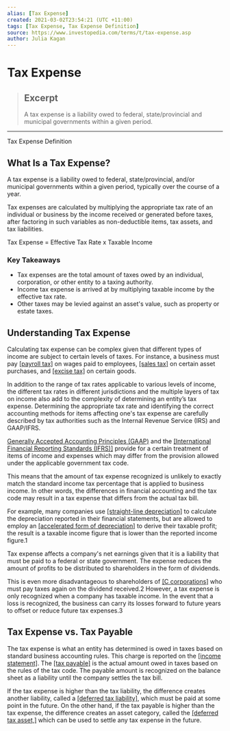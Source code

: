 ```yaml
---
alias: [Tax Expense]
created: 2021-03-02T23:54:21 (UTC +11:00)
tags: [Tax Expense, Tax Expense Definition]
source: https://www.investopedia.com/terms/t/tax-expense.asp
author: Julia Kagan
---
```


# Tax Expense

> ## Excerpt
> A tax expense is a liability owed to federal, state/provincial and municipal governments within a given period.

---

Tax Expense Definition
## What Is a Tax Expense?

A tax expense is a liability owed to federal, state/provincial, and/or municipal governments within a given period, typically over the course of a year.

Tax expenses are calculated by multiplying the appropriate tax rate of an individual or business by the income received or generated before taxes, after factoring in such variables as non-deductible items, tax assets, and tax liabilities.

Tax Expense = Effective Tax Rate x Taxable Income

### Key Takeaways

-   Tax expenses are the total amount of taxes owed by an individual, corporation, or other entity to a taxing authority.
-   Income tax expense is arrived at by multiplying taxable income by the effective tax rate.
-   Other taxes may be levied against an asset's value, such as property or estate taxes.

## Understanding Tax Expense

Calculating tax expense can be complex given that different types of income are subject to certain levels of taxes. For instance, a business must pay [[payroll tax]](https://www.investopedia.com/terms/p/payrolltax.asp) on wages paid to employees, [[sales tax]](https://www.investopedia.com/terms/s/salestax.asp) on certain asset purchases, and [[excise tax]](https://www.investopedia.com/terms/e/excisetax.asp) on certain goods.

In addition to the range of tax rates applicable to various levels of income, the different tax rates in different jurisdictions and the multiple layers of tax on income also add to the complexity of determining an entity’s tax expense. Determining the appropriate tax rate and identifying the correct accounting methods for items affecting one's tax expense are carefully described by tax authorities such as the Internal Revenue Service (IRS) and GAAP/IFRS.

[Generally Accepted Accounting Principles (GAAP)](https://www.investopedia.com/terms/g/gaap.asp) and the [[International Financial Reporting Standards (IFRS)]](https://www.investopedia.com/terms/i/ifrs.asp) provide for a certain treatment of items of income and expenses which may differ from the provision allowed under the applicable government tax code.

This means that the amount of tax expense recognized is unlikely to exactly match the standard income tax percentage that is applied to business income. In other words, the differences in financial accounting and the tax code may result in a tax expense that differs from the actual tax bill.

For example, many companies use [[straight-line depreciation]](https://www.investopedia.com/terms/s/straightlinebasis.asp) to calculate the depreciation reported in their financial statements, but are allowed to employ an [[accelerated form of depreciation]](https://www.investopedia.com/terms/a/accelerateddepreciation.asp) to derive their taxable profit; the result is a taxable income figure that is lower than the reported income figure.1

Tax expense affects a company's net earnings given that it is a liability that must be paid to a federal or state government. The expense reduces the amount of profits to be distributed to shareholders in the form of dividends.

This is even more disadvantageous to shareholders of [[C corporations]](https://www.investopedia.com/terms/c/c-corporation.asp) who must pay taxes again on the dividend received.2 However, a tax expense is only recognized when a company has taxable income. In the event that a loss is recognized, the business can carry its losses forward to future years to offset or reduce future tax expenses.3

## Tax Expense vs. Tax Payable

The tax expense is what an entity has determined is owed in taxes based on standard business accounting rules. This charge is reported on the [[income statement]](https://www.investopedia.com/terms/i/incomestatement.asp). The [[tax payable]](https://www.investopedia.com/terms/i/incometaxpayable.asp) is the actual amount owed in taxes based on the rules of the tax code. The payable amount is recognized on the balance sheet as a liability until the company settles the tax bill.

If the tax expense is higher than the tax liability, the difference creates another liability, called a [[deferred tax liability]](https://www.investopedia.com/terms/d/deferredtaxliability.asp), which must be paid at some point in the future. On the other hand, if the tax payable is higher than the tax expense, the difference creates an asset category, called the [[deferred tax asset,]](https://www.investopedia.com/terms/d/deferredtaxasset.asp) which can be used to settle any tax expense in the future.
